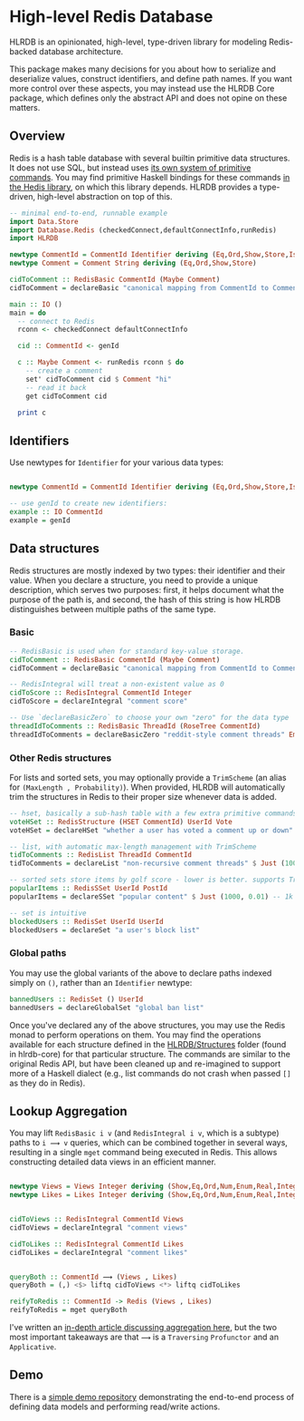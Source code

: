 # High-level Redis Database

HLRDB is an opinionated, high-level, type-driven library for modeling Redis-backed database architecture.

This package makes many decisions for you about how to serialize and deserialize values, construct identifiers, and define path names. If you want more control over these aspects, you may instead use the HLRDB Core package, which defines only the abstract API and does not opine on these matters.


## Overview

Redis is a hash table database with several builtin primitive data structures. It does not use SQL, but instead uses [its own system of primitive commands](https://redis.io/commands). You may find primitive Haskell bindings for these commands [in the Hedis library](https://hackage.haskell.org/package/hedis), on which this library depends. HLRDB provides a type-driven, high-level abstraction on top of this.

```haskell
-- minimal end-to-end, runnable example
import Data.Store
import Database.Redis (checkedConnect,defaultConnectInfo,runRedis)
import HLRDB

newtype CommentId = CommentId Identifier deriving (Eq,Ord,Show,Store,IsIdentifier)
newtype Comment = Comment String deriving (Eq,Ord,Show,Store)

cidToComment :: RedisBasic CommentId (Maybe Comment)
cidToComment = declareBasic "canonical mapping from CommentId to Comment"

main :: IO ()
main = do
  -- connect to Redis
  rconn <- checkedConnect defaultConnectInfo

  cid :: CommentId <- genId

  c :: Maybe Comment <- runRedis rconn $ do
    -- create a comment
    set' cidToComment cid $ Comment "hi"
    -- read it back
    get cidToComment cid

  print c

```

## Identifiers

Use newtypes for `Identifier` for your various data types:

```haskell

newtype CommentId = CommentId Identifier deriving (Eq,Ord,Show,Store,IsIdentifier)

-- use genId to create new identifiers:
example :: IO CommentId
example = genId
```

## Data structures

Redis structures are mostly indexed by two types: their identifier and their value. When you declare a structure, you need to provide a unique description, which serves two purposes: first, it helps document what the purpose of the path is, and second, the hash of this string is how HLRDB distinguishes between multiple paths of the same type.

### Basic

```haskell
-- RedisBasic is used when for standard key-value storage.
cidToComment :: RedisBasic CommentId (Maybe Comment)
cidToComment = declareBasic "canonical mapping from CommentId to Comment"

-- RedisIntegral will treat a non-existent value as 0
cidToScore :: RedisIntegral CommentId Integer
cidToScore = declareIntegral "comment score"

-- Use `declareBasicZero` to choose your own "zero" for the data type
threadIdToComments :: RedisBasic ThreadId (RoseTree CommentId)
threadIdToComments = declareBasicZero "reddit-style comment threads" Empty
```

### Other Redis structures

For lists and sorted sets, you may optionally provide a `TrimScheme` (an alias for `(MaxLength , Probability)`). When provided, HLRDB will automatically trim the structures in Redis to their proper size whenever data is added.

```haskell
-- hset, basically a sub-hash table with a few extra primitive commands
voteHSet :: RedisStructure (HSET CommentId) UserId Vote
voteHSet = declareHSet "whether a user has voted a comment up or down"

-- list, with automatic max-length management with TrimScheme
tidToComments :: RedisList ThreadId CommentId
tidToComments = declareList "non-recursive comment threads" $ Just (1000 , 0.1)

-- sorted sets store items by golf score - lower is better. supports TrimScheme
popularItems :: RedisSSet UserId PostId
popularItems = declareSSet "popular content" $ Just (1000, 0.01) -- 1k max; trim with probability 0.01

-- set is intuitive
blockedUsers :: RedisSet UserId UserId
blockedUsers = declareSet "a user's block list"

```

### Global paths

You may use the global variants of the above to declare paths indexed simply on `()`, rather than an `Identifier` newtype:

```haskell
bannedUsers :: RedisSet () UserId
bannedUsers = declareGlobalSet "global ban list"
```

Once you've declared any of the above structures, you may use the Redis monad to perform operations on them. You may find the operations available for each structure defined in the [HLRDB/Structures](https://github.com/identicalsnowflake/hlrdb-core/tree/master/src/HLRDB/Structures) folder (found in hlrdb-core) for that particular structure. The commands are similar to the original Redis API, but have been cleaned up and re-imagined to support more of a Haskell dialect (e.g., list commands do not crash when passed `[]` as they do in Redis).

## Lookup Aggregation

You may lift `RedisBasic i v` (and `RedisIntegral i v`, which is a subtype) paths to `i ⟿ v` queries, which can be combined together in several ways, resulting in a single `mget` command being executed in Redis. This allows constructing detailed data views in an efficient manner.

```haskell

newtype Views = Views Integer deriving (Show,Eq,Ord,Num,Enum,Real,Integral)
newtype Likes = Likes Integer deriving (Show,Eq,Ord,Num,Enum,Real,Integral)


cidToViews :: RedisIntegral CommentId Views
cidToViews = declareIntegral "comment views"

cidToLikes :: RedisIntegral CommentId Likes
cidToLikes = declareIntegral "comment likes"


queryBoth :: CommentId ⟿ (Views , Likes)
queryBoth = (,) <$> liftq cidToViews <*> liftq cidToLikes

reifyToRedis :: CommentId -> Redis (Views , Likes)
reifyToRedis = mget queryBoth

```

I've written an [in-depth article discussing aggregation here](https://identicalsnowflake.github.io/QueryAggregation.html), but the two most important takeaways are that `⟿` is a `Traversing` `Profunctor` and an `Applicative`.

## Demo

There is a [simple demo repository](https://github.com/identicalsnowflake/hlrdb-demo) demonstrating the end-to-end process of defining data models and performing read/write actions.
